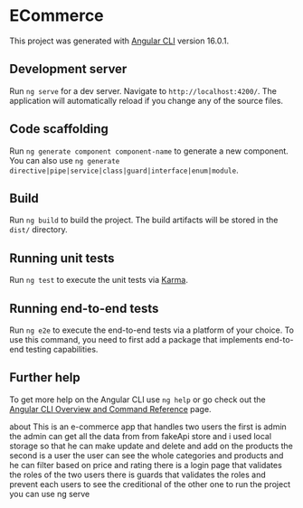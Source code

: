 # ECommerce

This project was generated with [Angular CLI](https://github.com/angular/angular-cli) version 16.0.1.

## Development server

Run `ng serve` for a dev server. Navigate to `http://localhost:4200/`. The application will automatically reload if you change any of the source files.

## Code scaffolding

Run `ng generate component component-name` to generate a new component. You can also use `ng generate directive|pipe|service|class|guard|interface|enum|module`.

## Build

Run `ng build` to build the project. The build artifacts will be stored in the `dist/` directory.

## Running unit tests

Run `ng test` to execute the unit tests via [Karma](https://karma-runner.github.io).

## Running end-to-end tests

Run `ng e2e` to execute the end-to-end tests via a platform of your choice. To use this command, you need to first add a package that implements end-to-end testing capabilities.

## Further help

To get more help on the Angular CLI use `ng help` or go check out the [Angular CLI Overview and Command Reference](https://angular.io/cli) page.

about 
This is an e-commerce app that handles two users the first is admin the admin can get all the data from from fakeApi store and i used local storage so that he can make update and delete and add on the products the second is a user the user can see the whole categories and products and he can filter based on price and rating there is a login page that validates the roles of the two users there is guards that validates the roles and prevent each users to see the creditional of the other one to run the project you can use ng serve
